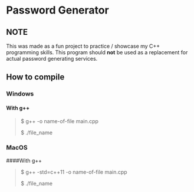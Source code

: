 # Password Generator

## NOTE
This was made as a fun project to practice / showcase my C++ programming skills.
This program should **not** be used as a replacement for actual password generating services.

## How to compile

### Windows
#### With g++

>$ g++ -o name-of-file main.cpp
>
>$ ./file_name

### MacOS
####With g++

>$ g++ -std=c++11 -o name-of-file main.cpp
>
>$ ./file_name
